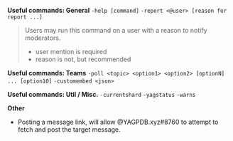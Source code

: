 **Useful commands: General**
`-help [command]`
`-report <@user> [reason for report ...]`
> Users may run this command on a user with a reason to notify moderators.
> - user mention is required
> - reason is not, but recommended

**Useful commands: Teams**
`-poll <topic> <option1> <option2> [optionN] ... [option10]`
`-customembed <json>`

**Useful commands: Util / Misc.**
`-currentshard`
`-yagstatus`
`-warns`

**Other**
- Posting a message link, will allow @YAGPDB.xyz#8760 to attempt to fetch and post the target message.